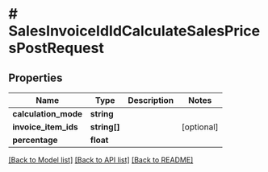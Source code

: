 # # SalesInvoiceIdIdCalculateSalesPricesPostRequest

## Properties

Name | Type | Description | Notes
------------ | ------------- | ------------- | -------------
**calculation_mode** | **string** |  |
**invoice_item_ids** | **string[]** |  | [optional]
**percentage** | **float** |  |

[[Back to Model list]](../../README.md#models) [[Back to API list]](../../README.md#endpoints) [[Back to README]](../../README.md)
